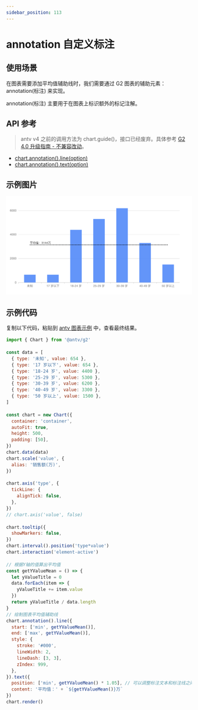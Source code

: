 ```yaml
---
sidebar_position: 113
---
```


# annotation 自定义标注

## 使用场景

在图表需要添加平均值辅助线时，我们需要通过 G2 图表的辅助元素：annotation(标注) 来实现。

annotation(标注) 主要用于在图表上标识额外的标记注解。

## API 参考

> antv v4 之前的调用方法为 chart.guide()，接口已经废弃。具体参考 [G2 4.0 升级指南 - 不兼容改动](https://g2.antv.vision/en/docs/manual/upgrade#不兼容改动)。

- [chart.annotation().line(option)](https://g2.antv.vision/zh/docs/api/general/annotation#chartannotationlineoption)
- [chart.annotation().text(option)](https://g2.antv.vision/zh/docs/api/general/annotation#chartannotationtextoption)

## 示例图片

![](/img/articles/annotation/img_1.png)

## 示例代码

复制以下代码，粘贴到 [antv 图表示例](https://g2.antv.vision/zh/examples/case/column#column2) 中，查看最终结果。

```javascript
import { Chart } from '@antv/g2'

const data = [
  { type: '未知', value: 654 },
  { type: '17 岁以下', value: 654 },
  { type: '18-24 岁', value: 4400 },
  { type: '25-29 岁', value: 5300 },
  { type: '30-39 岁', value: 6200 },
  { type: '40-49 岁', value: 3300 },
  { type: '50 岁以上', value: 1500 },
]

const chart = new Chart({
  container: 'container',
  autoFit: true,
  height: 500,
  padding: [50],
})
chart.data(data)
chart.scale('value', {
  alias: '销售额(万)',
})

chart.axis('type', {
  tickLine: {
    alignTick: false,
  },
})
// chart.axis('value', false)

chart.tooltip({
  showMarkers: false,
})
chart.interval().position('type*value')
chart.interaction('element-active')

// 根据Y轴的值算出平均值
const getYValueMean = () => {
  let yValueTitle = 0
  data.forEach(item => {
    yValueTitle += item.value
  })
  return yValueTitle / data.length
}
// 绘制图表平均值辅助线
chart.annotation().line({
  start: ['min', getYValueMean()],
  end: ['max', getYValueMean()],
  style: {
    stroke: '#000',
    lineWidth: 2,
    lineDash: [3, 3],
    zIndex: 999,
  },
}).text({
  position: ['min', getYValueMean() * 1.05], // 可以调整标注文本和标注线之间的高度比例。
  content: '平均值：' + `${getYValueMean()}万`
})
chart.render()
```
